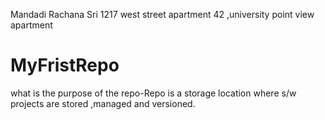 Mandadi Rachana Sri
1217 west street apartment 42 ,university point view apartment
# MyFristRepo
what is the purpose of the repo-Repo is a storage location where s/w projects are stored ,managed and versioned.
